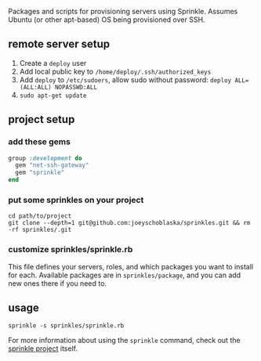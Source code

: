 Packages and scripts for provisioning servers using Sprinkle. Assumes Ubuntu (or other apt-based) OS being provisioned over SSH.

## remote server setup
1. Create a `deploy` user
2. Add local public key to `/home/deploy/.ssh/authorized_keys`
3. Add `deploy` to `/etc/sudoers`, allow sudo without password: `deploy ALL=(ALL:ALL) NOPASSWD:ALL`
4. `sudo apt-get update`

## project setup
### add these gems
```ruby
group :development do
  gem "net-ssh-gateway"
  gem "sprinkle"
end
```

### put some sprinkles on your project
```
cd path/to/project
git clone --depth=1 git@github.com:joeyschoblaska/sprinkles.git && rm -rf sprinkles/.git
```

### customize sprinkles/sprinkle.rb
This file defines your servers, roles, and which packages you want to install for each. Available packages are in `sprinkles/package`, and you can add new ones there if you need to.

## usage
`sprinkle -s sprinkles/sprinkle.rb`

For more information about using the `sprinkle` command, check out the [sprinkle project](https://github.com/sprinkle-tool/sprinkle) itself.
